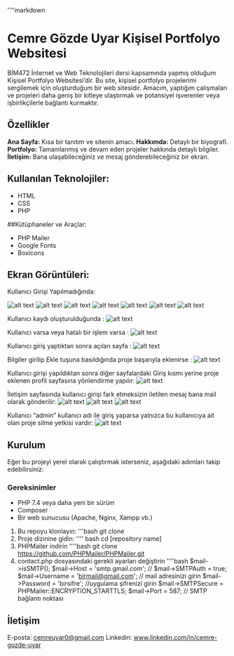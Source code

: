 ''''markdown
# Cemre Gözde Uyar Kişisel Portfolyo  Websitesi

BİM472 İnternet ve Web Teknolojileri dersi kapsamında yapmış olduğum Kişisel Portfolyo Websitesi’dir.
Bu site, kişisel portfolyo projelerimi sergilemek için oluşturduğum bir web sitesidir. Amacım, yaptığım çalışmaları ve projeleri daha geniş bir kitleye ulaştırmak ve potansiyel işverenler veya işbirlikçilerle bağlantı kurmaktır.

## Özellikler
**Ana Sayfa:** Kısa bir tanıtım ve sitenin amacı.
**Hakkımda:** Detaylı bir biyografi.
**Portfolyo:** Tamamlanmış ve devam eden projeler hakkında detaylı bilgiler.
**İletişim:** Bana ulaşabileceğiniz ve mesaj gönderebileceğiniz bir ekran.

## Kullanılan Teknolojiler:
-	HTML
-	CSS
-	PHP

##Kütüphaneler ve Araçlar:
-	PHP Mailer
-	Google Fonts
-	Boxicons

## Ekran Görüntüleri:

Kullanıcı Girişi Yapılmadığında:
 
 ![alt text](/screenshots/image.png)
 ![alt text](/screenshots/image-1.png)
 ![alt text](/screenshots/image-2.png)
 ![alt text](/screenshots/image-3.png)
 ![alt text](/screenshots/image-4.png)
 ![alt text](/screenshots/image-5.png)
 ![alt text](/screenshots/image-6.png)

Kullanıcı kaydı oluşturulduğunda :
![alt text](/screenshots/image-7.png)

Kullanıcı varsa veya hatalı bir işlem varsa :
![alt text](/screenshots/image-8.png)
 
Kullanıcı giriş yaptıktan sonra açılan sayfa :
![alt text](/screenshots/image-9.png)
 
Bilgiler girilip Ekle tuşuna basıldığında proje başarıyla eklenirse :
![alt text](/screenshots/image-10.png)

Kullanıcı girişi yapıldıktan sonra diğer sayfalardaki Giriş kısmı yerine proje eklenen profil sayfasına yönlendirme yapılır:
![alt text](/screenshots/image-11.png)
 
İletişim sayfasında kullanıcı girişi fark etmeksizin iletilen mesaj bana mail olarak gönderilir:
![alt text](/screenshots/image-12.png)
![alt text](/screenshots/image-13.png)
![alt text](/screenshots/image-14.png)

Kullanıcı “admin” kullanıcı adı ile giriş yaparsa yalnızca bu kullanıcıya ait olan proje silme yetkisi vardır:
![alt text](/screenshots/image-15.png) 

## Kurulum
Eğer bu projeyi yerel olarak çalıştırmak isterseniz, aşağıdaki adımları takip edebilirsiniz:
### Gereksinimler
- PHP 7.4 veya daha yeni bir sürüm
- Composer
- Bir web sunucusu (Apache, Nginx, Xampp vb.)

1. Bu repoyu klonlayın:
	'''bash
	git clone 
2. Proje dizinine gidin:
	'''' bash
	cd [repository name]
3. PHPMailer indirin
	''''bash
	git clone https://github.com/PHPMailer/PHPMailer.git
4. contact.php dosyasındaki gerekli ayarları değiştirin
	''''bash
	$mail->isSMTP();
        $mail->Host = 'smtp.gmail.com'; //
        $mail->SMTPAuth = true;
        $mail->Username = 'birmail@gmail.com'; // mail adresinizi girin
        $mail->Password = 'birsifre'; //uygulama şifrenizi girin
        $mail->SMTPSecure = PHPMailer::ENCRYPTION_STARTTLS;
        $mail->Port = 587; // SMTP bağlantı noktası

## İletişim
E-posta: cemreuyar0@gmail.com
Linkedin: www.linkedin.com/in/cemre-gozde-uyar